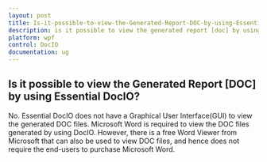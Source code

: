 ```yaml
---
layout: post
title: Is-it-possible-to-view-the-Generated-Report-DOC-by-using-Essential-DocIO
description: is it possible to view the generated report [doc] by using essential docio?
platform: wpf
control: DocIO
documentation: ug
---
```


## Is it possible to view the Generated Report [DOC] by using Essential DocIO?

No. Essential DocIO does not have a Graphical User Interface(GUI) to view the generated DOC files. Microsoft Word is required to view the DOC files generated by using DocIO. However, there is a free Word Viewer from Microsoft that can also be used to view DOC files, and hence does not require the end-users to purchase Microsoft Word.

